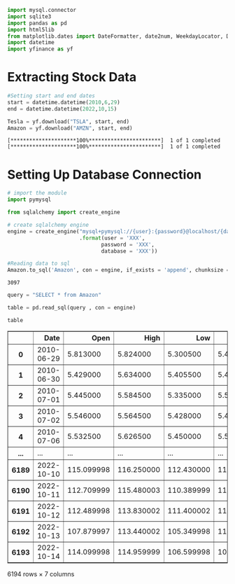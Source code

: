 ```python
import mysql.connector
import sqlite3
import pandas as pd
import html5lib
from matplotlib.dates import DateFormatter, date2num, WeekdayLocator, DayLocator, MONDAY
import datetime
import yfinance as yf
```

# Extracting Stock Data


```python
#Setting start and end dates
start = datetime.datetime(2010,6,29)
end = datetime.datetime(2022,10,15)
```


```python
Tesla = yf.download("TSLA", start, end)
Amazon = yf.download("AMZN", start, end)
```

    [*********************100%***********************]  1 of 1 completed
    [*********************100%***********************]  1 of 1 completed


# Setting Up Database Connection


```python
# import the module
import pymysql

from sqlalchemy import create_engine

# create sqlalchemy engine
engine = create_engine("mysql+pymysql://{user}:{password}@localhost/{database}"
                       .format(user = 'XXX',
                              password = 'XXX',
                              database = 'XXX'))
```


```python
#Reading data to sql
Amazon.to_sql('Amazon', con = engine, if_exists = 'append', chunksize = 1000)

```




    3097




```python
query = "SELECT * from Amazon"
```


```python
table = pd.read_sql(query , con = engine)
```


```python
table
```




<div>
<style scoped>
    .dataframe tbody tr th:only-of-type {
        vertical-align: middle;
    }

    .dataframe tbody tr th {
        vertical-align: top;
    }

    .dataframe thead th {
        text-align: right;
    }
</style>
<table border="1" class="dataframe">
  <thead>
    <tr style="text-align: right;">
      <th></th>
      <th>Date</th>
      <th>Open</th>
      <th>High</th>
      <th>Low</th>
      <th>Close</th>
      <th>Adj Close</th>
      <th>Volume</th>
    </tr>
  </thead>
  <tbody>
    <tr>
      <th>0</th>
      <td>2010-06-29</td>
      <td>5.813000</td>
      <td>5.824000</td>
      <td>5.300500</td>
      <td>5.430500</td>
      <td>5.430500</td>
      <td>257326000</td>
    </tr>
    <tr>
      <th>1</th>
      <td>2010-06-30</td>
      <td>5.429000</td>
      <td>5.634000</td>
      <td>5.405500</td>
      <td>5.463000</td>
      <td>5.463000</td>
      <td>194814000</td>
    </tr>
    <tr>
      <th>2</th>
      <td>2010-07-01</td>
      <td>5.445000</td>
      <td>5.584500</td>
      <td>5.335000</td>
      <td>5.548000</td>
      <td>5.548000</td>
      <td>170596000</td>
    </tr>
    <tr>
      <th>3</th>
      <td>2010-07-02</td>
      <td>5.546000</td>
      <td>5.564500</td>
      <td>5.428000</td>
      <td>5.457000</td>
      <td>5.457000</td>
      <td>89542000</td>
    </tr>
    <tr>
      <th>4</th>
      <td>2010-07-06</td>
      <td>5.532500</td>
      <td>5.626500</td>
      <td>5.450000</td>
      <td>5.503000</td>
      <td>5.503000</td>
      <td>104386000</td>
    </tr>
    <tr>
      <th>...</th>
      <td>...</td>
      <td>...</td>
      <td>...</td>
      <td>...</td>
      <td>...</td>
      <td>...</td>
      <td>...</td>
    </tr>
    <tr>
      <th>6189</th>
      <td>2022-10-10</td>
      <td>115.099998</td>
      <td>116.250000</td>
      <td>112.430000</td>
      <td>113.669998</td>
      <td>113.669998</td>
      <td>42339700</td>
    </tr>
    <tr>
      <th>6190</th>
      <td>2022-10-11</td>
      <td>112.709999</td>
      <td>115.480003</td>
      <td>110.389999</td>
      <td>112.209999</td>
      <td>112.209999</td>
      <td>56432200</td>
    </tr>
    <tr>
      <th>6191</th>
      <td>2022-10-12</td>
      <td>112.489998</td>
      <td>113.830002</td>
      <td>111.400002</td>
      <td>112.900002</td>
      <td>112.900002</td>
      <td>45728700</td>
    </tr>
    <tr>
      <th>6192</th>
      <td>2022-10-13</td>
      <td>107.879997</td>
      <td>113.440002</td>
      <td>105.349998</td>
      <td>112.529999</td>
      <td>112.529999</td>
      <td>86868100</td>
    </tr>
    <tr>
      <th>6193</th>
      <td>2022-10-14</td>
      <td>114.099998</td>
      <td>114.959999</td>
      <td>106.599998</td>
      <td>106.900002</td>
      <td>106.900002</td>
      <td>67737300</td>
    </tr>
  </tbody>
</table>
<p>6194 rows × 7 columns</p>
</div>




```python

```

